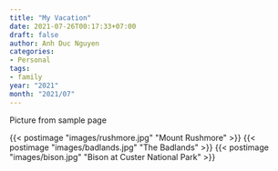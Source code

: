```yaml
---
title: "My Vacation"
date: 2021-07-26T00:17:33+07:00
draft: false
author: Anh Duc Nguyen
categories:
- Personal
tags:
- family
year: "2021"
month: "2021/07"
---
```


Picture from sample page


{{< postimage "images/rushmore.jpg" "Mount Rushmore" >}}
{{< postimage "images/badlands.jpg" "The Badlands" >}}
{{< postimage "images/bison.jpg" "Bison at Custer National Park" >}}
